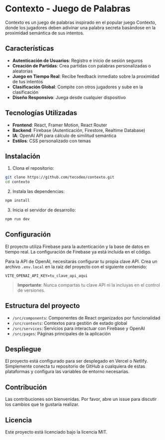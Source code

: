 # Contexto - Juego de Palabras

Contexto es un juego de palabras inspirado en el popular juego Contexto, donde los jugadores deben adivinar una palabra secreta basándose en la proximidad semántica de sus intentos.

## Características

- **Autenticación de Usuarios**: Registro e inicio de sesión seguros
- **Creación de Partidas**: Crea partidas con palabras personalizadas o aleatorias
- **Juego en Tiempo Real**: Recibe feedback inmediato sobre la proximidad de tus intentos
- **Clasificación Global**: Compite con otros jugadores y sube en la clasificación
- **Diseño Responsivo**: Juega desde cualquier dispositivo

## Tecnologías Utilizadas

- **Frontend**: React, Framer Motion, React Router
- **Backend**: Firebase (Autenticación, Firestore, Realtime Database)
- **IA**: OpenAI API para cálculo de similitud semántica
- **Estilos**: CSS personalizado con temas

## Instalación

1. Clona el repositorio:
```bash
git clone https://github.com/tecodeo/contexto.git
cd contexto
```

2. Instala las dependencias:
```bash
npm install
```

3. Inicia el servidor de desarrollo:
```bash
npm run dev
```

## Configuración

El proyecto utiliza Firebase para la autenticación y la base de datos en tiempo real. La configuración de Firebase ya está incluida en el código.

Para la API de OpenAI, necesitarás configurar tu propia clave API. Crea un archivo `.env.local` en la raíz del proyecto con el siguiente contenido:

```
VITE_OPENAI_API_KEY=tu_clave_api_aqui
```

> **Importante**: Nunca compartas tu clave API ni la incluyas en el control de versiones.

## Estructura del proyecto

- `/src/components`: Componentes de React organizados por funcionalidad
- `/src/contexts`: Contextos para gestión de estado global
- `/src/services`: Servicios para interactuar con Firebase y OpenAI
- `/src/pages`: Páginas principales de la aplicación

## Despliegue

El proyecto está configurado para ser desplegado en Vercel o Netlify. Simplemente conecta tu repositorio de GitHub a cualquiera de estas plataformas y configura las variables de entorno necesarias.

## Contribución

Las contribuciones son bienvenidas. Por favor, abre un issue para discutir los cambios que te gustaría realizar.

## Licencia

Este proyecto está licenciado bajo la licencia MIT.
